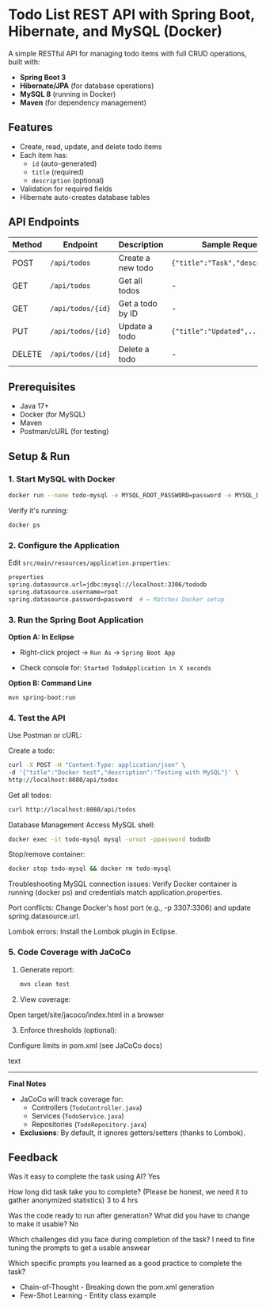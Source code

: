 # Todo List REST API with Spring Boot, Hibernate, and MySQL (Docker)

A simple RESTful API for managing todo items with full CRUD operations, built with:
- **Spring Boot 3**
- **Hibernate/JPA** (for database operations)
- **MySQL 8** (running in Docker)
- **Maven** (for dependency management)

## Features
- Create, read, update, and delete todo items
- Each item has:
  - `id` (auto-generated)
  - `title` (required)
  - `description` (optional)
- Validation for required fields
- Hibernate auto-creates database tables

## API Endpoints
| Method | Endpoint          | Description                     | Sample Request Body             |
|--------|-------------------|---------------------------------|---------------------------------|
| POST   | `/api/todos`      | Create a new todo               | `{"title":"Task","description":"..."}` |
| GET    | `/api/todos`      | Get all todos                   | -                               |
| GET    | `/api/todos/{id}` | Get a todo by ID                | -                               |
| PUT    | `/api/todos/{id}` | Update a todo                   | `{"title":"Updated",...}`       |
| DELETE | `/api/todos/{id}` | Delete a todo                   | -                               |

## Prerequisites
- Java 17+
- Docker (for MySQL)
- Maven
- Postman/cURL (for testing)

## Setup & Run

### 1. Start MySQL with Docker
```bash
docker run --name todo-mysql -e MYSQL_ROOT_PASSWORD=password -e MYSQL_DATABASE=tododb -p 3306:3306 -d mysql:8.0
```

Verify it's running:

```bash
docker ps
```

### 2. Configure the Application

Edit `src/main/resources/application.properties`:

```bash
properties
spring.datasource.url=jdbc:mysql://localhost:3306/tododb
spring.datasource.username=root
spring.datasource.password=password  # ← Matches Docker setup
```

### 3. Run the Spring Boot Application

**Option A: In Eclipse**

- Right-click project → `Run As` → `Spring Boot App`

- Check console for:
`Started TodoApplication in X seconds`

**Option B: Command Line**

```bash
mvn spring-boot:run
```

### 4. Test the API
Use Postman or cURL:

Create a todo:

```bash
curl -X POST -H "Content-Type: application/json" \
-d '{"title":"Docker test","description":"Testing with MySQL"}' \
http://localhost:8080/api/todos
```
Get all todos:

```bash
curl http://localhost:8080/api/todos
```

Database Management
Access MySQL shell:

```bash
docker exec -it todo-mysql mysql -uroot -ppassword tododb
```

Stop/remove container:

```bash
docker stop todo-mysql && docker rm todo-mysql
```
Troubleshooting
MySQL connection issues:
Verify Docker container is running (docker ps) and credentials match application.properties.

Port conflicts:
Change Docker's host port (e.g., -p 3307:3306) and update spring.datasource.url.

Lombok errors:
Install the Lombok plugin in Eclipse.

### 5. Code Coverage with JaCoCo

1. Generate report:

   ```bash
   mvn clean test
   ```

2. View coverage:

Open target/site/jacoco/index.html in a browser

3. Enforce thresholds (optional):

Configure limits in pom.xml (see JaCoCo docs)

text

---

**Final Notes**
- JaCoCo will track coverage for:
  - Controllers (`TodoController.java`)
  - Services (`TodoService.java`)
  - Repositories (`TodoRepository.java`)
- **Exclusions**: By default, it ignores getters/setters (thanks to Lombok).

## Feedback 
Was it easy to complete the task using AI? Yes

How long did task take you to complete? (Please be honest, we need it to gather anonymized statistics) 3 to 4 hrs

Was the code ready to run after generation? What did you have to change to make it usable? No

Which challenges did you face during completion of the task? I need to fine tuning the prompts to get a usable answear

Which specific prompts you learned as a good practice to complete the task?

- Chain-of-Thought - Breaking down the pom.xml generation
- Few-Shot Learning - Entity class example
